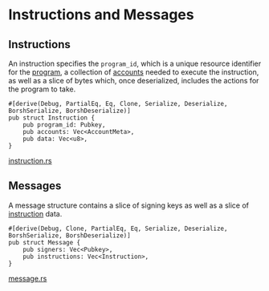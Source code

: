 # Instructions and Messages

## Instructions

An instruction specifies the `program_id`, which is a unique resource identifier for the [program], a collection of [accounts] needed to execute the instruction, as well as a slice of bytes which, once deserialized, includes the actions for the program to take.

```rust,ignore
#[derive(Debug, PartialEq, Eq, Clone, Serialize, Deserialize, BorshSerialize, BorshDeserialize)]
pub struct Instruction {
    pub program_id: Pubkey,
    pub accounts: Vec<AccountMeta>,
    pub data: Vec<u8>,
}
```
[instruction.rs]

## Messages

A message structure contains a slice of signing keys as well as a slice of [instruction] data.

```rust,ignore
#[derive(Debug, Clone, PartialEq, Eq, Serialize, Deserialize, BorshSerialize, BorshDeserialize)]
pub struct Message {
    pub signers: Vec<Pubkey>,
    pub instructions: Vec<Instruction>,
}
```
[message.rs]


[program]: ./program.md
[accounts]: ./account.md
[instruction]: #instructions
[message.rs]: https://github.com/Arch-Network/arch-local/blob/main/program/src/message.rs
[instruction.rs]: https://github.com/Arch-Network/arch-local/blob/main/program/src/instruction.rs

